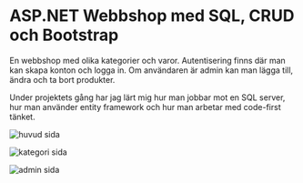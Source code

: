 # ASP.NET Webbshop med SQL, CRUD och Bootstrap 


En webbshop med olika kategorier och varor. Autentisering finns där man kan skapa konton och logga in. Om användaren är admin kan man lägga till, ändra och ta bort produkter. 

Under projektets gång har jag lärt mig hur man jobbar mot en SQL server, hur man använder entity framework och hur man arbetar med code-first tänket. 

![huvud sida](https://i.imgur.com/kFgcv7M.png)

![kategori sida](https://i.imgur.com/f8orgwl.png)

![admin sida](https://i.imgur.com/5Hg7ePI.png)
